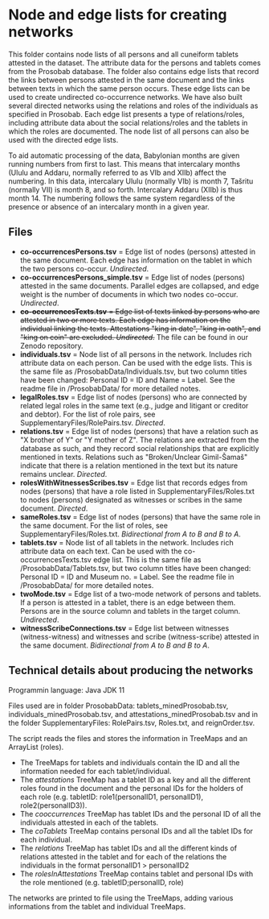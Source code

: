 # Node and edge lists for creating networks

This folder contains node lists of all persons and all cuneiform tablets attested in the dataset. The attribute data for the persons and tablets comes from the Prosobab database. The folder also contains edge lists that record the links between persons attested in the same document and the links between texts in which the same person occurs. These edge lists can be used to create undirected co-occurrence networks. We have also built several directed networks using the relations and roles of the individuals as specified in Prosobab. Each edge list presents a type of relations/roles, including attribute data about the social relations/roles and the tablets in which the roles are documented. The node list of all persons can also be used with the directed edge lists.

To aid automatic processing of the data, Babylonian months are given running numbers from first to last. This means that intercalary months (Ululu and Addaru, normally referred to as VIb and XIIb) affect the numbering. In this data, intercalary Ululu (normally VIb) is month 7, Tašritu (normally VII) is month 8, and so forth. Intercalary Addaru (XIIb) is thus month 14. The numbering follows the same system regardless of the presence or absence of an intercalary month in a given year.

## Files
- **co-occurrencesPersons.tsv** = Edge list of nodes (persons) attested in the same document. Each edge has information on the tablet in which the two persons co-occur. _Undirected_.
- **co-occurrencesPersons_simple.tsv** = Edge list of nodes (persons) attested in the same documents. Parallel edges are collapsed, and edge weight is the number of documents in which two nodes co-occur. _Undirected_.
- ~~**co-occurrencesTexts.tsv** = Edge list of texts linked by persons who are attested in two or more texts. Each edge has information on the individual linking the texts. Attestations "king in date", "king in oath", and "king on coin" are excluded. _Undirected_.~~ The file can be found in our Zenodo repository.
- **individuals.tsv** = Node list of all persons in the network. Includes rich attribute data on each person. Can be used with the edge lists. This is the same file as /ProsobabData/Individuals.tsv, but two column titles have been changed: Personal ID = ID and Name = Label. See the readme file in /ProsobabData/ for more detailed notes.
- **legalRoles.tsv** = Edge list of nodes (persons) who are connected by related legal roles in the same text (e.g., judge and litigant or creditor and debtor). For the list of role pairs, see SupplementaryFiles/RolePairs.tsv. _Directed_.
- **relations.tsv** = Edge list of nodes (persons) that have a relation such as "X brother of Y" or "Y mother of Z". The relations are extracted from the database as such, and they record social relationships that are explicitly mentioned in texts. Relations such as "Broken/Unclear Gimil-Šamaš" indicate that there is a relation mentioned in the text but its nature remains unclear. _Directed_.
- **rolesWithWitnessesScribes.tsv** = Edge list that records edges from nodes (persons) that have a role listed in SupplementaryFiles/Roles.txt to nodes (persons) designated as witnesses or scribes in the same document. _Directed_.
- **sameRoles.tsv** = Edge list of nodes (persons) that have the same role in the same document. For the list of roles, see SupplementaryFiles/Roles.txt. _Bidirectional from A to B and B to A_.
- **tablets.tsv** = Node list of all tablets in the network. Includes rich attribute data on each text. Can be used with the co-occurrencesTexts.tsv edge list. This is the same file as /ProsobabData/Tablets.tsv, but two column titles have been changed: Personal ID = ID and Museum no. = Label. See the readme file in /ProsobabData/ for more detailed notes.
- **twoMode.tsv** = Edge list of a two-mode network of persons and tablets. If a person is attested in a tablet, there is an edge between them. Persons are in the source column and tablets in the target column. _Undirected_.
- **witnessScribeConnections.tsv** = Edge list between witnesses (witness-witness) and witnesses and scribe (witness-scribe) attested in the same document. _Bidirectional from A to B and B to A_.

## Technical details about producing the networks

Programmin language: Java JDK 11

Files used are in folder ProsobabData: tablets_minedProsobab.tsv, individuals_minedProsobab.tsv, and attestations_minedProsobab.tsv
and in the folder SupplementaryFiles: RolePairs.tsv, Roles.txt, and reignOrder.tsv.

The script reads the files and stores the information in TreeMaps and an ArrayList (roles). 
- The TreeMaps for tablets and individuals contain the ID and all the information needed for each tablet/individual.
- The _attestations_ TreeMap has a tablet ID as a key and all the different roles found in the document and the personal IDs for the holders of each role (e.g. tabletID: role1(personalID1, personalID1), role2(personalID3)).
- The _cooccurrences_ TreeMap has tablet IDs and the personal ID of all the individuals attested in each of the tablets.
- The _coTablets_ TreeMap contains personal IDs and all the tablet IDs for each individual.
- The _relations_ TreeMap has tablet IDs and all the different kinds of relations attested in the tablet and for each of the relations the individuals in the format personalID1 > personalID2
- The _rolesInAttestations_ TreeMap contains tablet and personal IDs with the role mentioned (e.g. tabletID;personalID, role)

The networks are printed to file using the TreeMaps, adding various informations from the tablet and individual TreeMaps.

